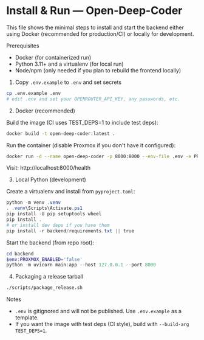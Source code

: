 # Install & Run — Open-Deep-Coder

This file shows the minimal steps to install and start the backend either using Docker (recommended for production/CI) or locally for development.

Prerequisites
- Docker (for containerized run)
- Python 3.11+ and a virtualenv (for local run)
- Node/npm (only needed if you plan to rebuild the frontend locally)

1) Copy `.env.example` to `.env` and set secrets

```bash
cp .env.example .env
# edit .env and set your OPENROUTER_API_KEY, any passwords, etc.
```

2) Docker (recommended)

Build the image (CI uses TEST_DEPS=1 to include test deps):

```bash
docker build -t open-deep-coder:latest .
```

Run the container (disable Proxmox if you don't have it configured):

```bash
docker run -d --name open-deep-coder -p 8000:8000 --env-file .env -e PROXMOX_ENABLED=false open-deep-coder:latest
```

Visit: http://localhost:8000/health

3) Local Python (development)

Create a virtualenv and install from `pyproject.toml`:

```powershell
python -m venv .venv
. .venv\Scripts\Activate.ps1
pip install -U pip setuptools wheel
pip install .
# or install dev deps if you have them
pip install -r backend/requirements.txt || true
```

Start the backend (from repo root):

```powershell
cd backend
$env:PROXMOX_ENABLED='false'
python -m uvicorn main:app --host 127.0.0.1 --port 8000
```

4) Packaging a release tarball

```bash
./scripts/package_release.sh
```

Notes
- `.env` is gitignored and will not be published. Use `.env.example` as a template.
- If you want the image with test deps (CI style), build with `--build-arg TEST_DEPS=1`.
